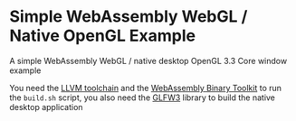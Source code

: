 # Simple WebAssembly WebGL / Native OpenGL Example
A simple WebAssembly WebGL / native desktop OpenGL 3.3 Core window example

You need the [LLVM toolchain](https://llvm.org/) and the [WebAssembly Binary Toolkit](https://github.com/WebAssembly/wabt) to run the `build.sh` script, you also need the [GLFW3](https://www.glfw.org/) library to build the native desktop application
